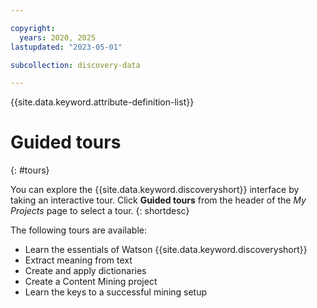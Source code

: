 ```yaml
---

copyright:
  years: 2020, 2025
lastupdated: "2023-05-01"

subcollection: discovery-data

---
```


{{site.data.keyword.attribute-definition-list}}

# Guided tours
{: #tours}

You can explore the {{site.data.keyword.discoveryshort}} interface by taking an interactive tour. Click **Guided tours** from the header of the *My Projects* page to select a tour.
{: shortdesc}

The following tours are available:

- Learn the essentials of Watson {{site.data.keyword.discoveryshort}}
- Extract meaning from text
- Create and apply dictionaries
- Create a Content Mining project
- Learn the keys to a successful mining setup
